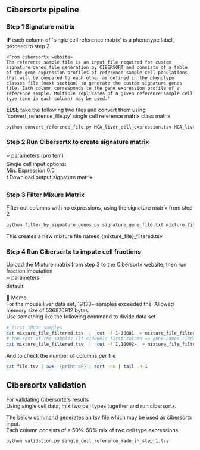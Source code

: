 ## Cibersortx pipeline
  
### Step 1 Signature matrix
**IF** each column of 'single cell reference matrix' is a phenotype label, proceed to step 2   
```
<From cibersortx website>  
The reference sample file is an input file required for custom signature genes file generation by CIBERSORT and consists of a table of the gene expression profiles of reference sample cell populations that will be compared to each other as defined in the phenotype classes file (next section) to generate the custom signature genes file. Each column corresponds to the gene expression profile of a reference sample. Multiple replicates of a given reference sample cell type (one in each column) may be used.'
```
  
**ELSE** 
take the following two files and convert them using 'convert\_reference\_file.py'
	single cell reference matrix 
	class matrix  
  
```python
python convert_reference_file.py MCA_liver_cell_expression.tsv MCA_liver_cell_class.tsv
```
  
  
### Step 2 Run Cibersortx to create signature matrix  
:star: parameters (pro tem)  
Single cell input options:    
	Min. Expression 0.5  
:exclamation: Download output signature matrix  
  
  
### Step 3 Filter Mixure Matrix  
Filter out columns with no expressions, using the signature matrix from step 2
  
```python
python filter_by_signature_genes.py signature_gene_file.txt mixture_file.tsv
```
This creates a new mixture file named {mixture\_file}\_filtered.tsv
  
  
### Step 4 Run Cibersortx to impute cell fractions 
Upload the Mixture matrix from step 3 to the Cibersortx website, then run fraction imputation  
:star: parameters  
default
    
:dizzy:  Memo  
For the mouse liver data set, 19133+ samples exceeded the 'Allowed memory size of 536870912 bytes'  
Use something like the following command to divide data set  
  
```bash
# first 10000 samples
cat mixture_file_filtered.tsv  |  cut -f 1-10001  > mixture_file_filtered_1.tsv
# the rest of the samples (if <10000); first column == gene names (index)
cat mixture_file_filtered.tsv  |  cut -f 1,10002-  > mixture_file_filtered_2.tsv
```

And to check the number of columns per file  
```bash  
cat file.tsv | awk '{print NF}'| sort -nu | tail -n 1  
```


## Cibersortx validation  
For validating Cibersortx's results  
Using single cell data, mix two cell types together and run cibersortx.        
  
The below command generates an tsv file which may be used as cibersortx input.     
Each column consists of a 50%-50% mix of two cell type expressions  
```python  
python validation.py single_cell_reference_made_in_step_1.tsv
```

